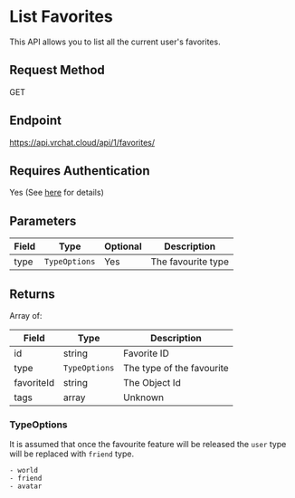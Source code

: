 # List Favorites

This API allows you to list all the current user's favorites.

## Request Method
GET

## Endpoint
https://api.vrchat.cloud/api/1/favorites/

## Requires Authentication
Yes (See [here](Authorization.md) for details)

## Parameters

Field | Type | Optional | Description
------|------|----------|------------
type | `TypeOptions` | Yes | The favourite type

## Returns

Array of:

Field | Type | Description
------|------|------------
id | string | Favorite ID
type | `TypeOptions` | The type of the favourite
favoriteId | string | The Object Id
tags | array | Unknown

### TypeOptions

It is assumed that once the favourite feature will be released the `user` type will be replaced with `friend` type.

    - world
    - friend
    - avatar
